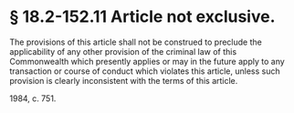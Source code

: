 # § 18.2-152.11 Article not exclusive.

<p>The provisions of this article shall not be construed to preclude the applicability of any other provision of the criminal law of this Commonwealth which presently applies or may in the future apply to any transaction or course of conduct which violates this article, unless such provision is clearly inconsistent with the terms of this article.</p><p>1984, c. 751.</p>